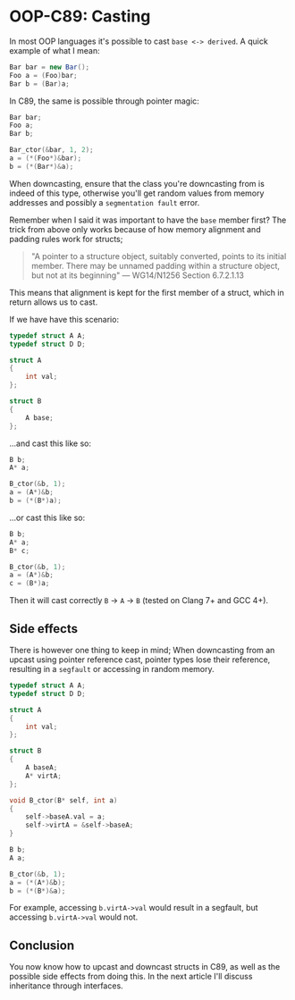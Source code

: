 # OOP-C89: Casting

In most OOP languages it's possible to cast `base <-> derived`. A quick example
of what I mean:

```csharp
Bar bar = new Bar();
Foo a = (Foo)bar;
Bar b = (Bar)a;
```

In C89, the same is possible through pointer magic:

```c
Bar bar;
Foo a;
Bar b;

Bar_ctor(&bar, 1, 2);
a = (*(Foo*)&bar);
b = (*(Bar*)&a);
```

When downcasting, ensure that the class you're downcasting from is indeed of
this type, otherwise you'll get random values from memory addresses and
possibly a `segmentation fault` error.

Remember when I said it was important to have the `base` member first? The
trick from above only works because of how memory alignment and padding rules
work for structs;

> "A pointer to a structure object, suitably converted, points to its initial
> member. There may be unnamed padding within a structure object, but not at
> its beginning" — WG14/N1256 Section 6.7.2.1.13

This means that alignment is kept for the first member of a struct, which in
return allows us to cast.

If we have have this scenario:

```c
typedef struct A A;
typedef struct D D;

struct A
{
    int val;
};

struct B
{
    A base;
};
```

...and cast this like so:

```c
B b;
A* a;

B_ctor(&b, 1);
a = (A*)&b;
b = (*(B*)a);
```

...or cast this like so:

```c
B b;
A* a;
B* c;

B_ctor(&b, 1);
a = (A*)&b;
c = (B*)a;
```

Then it will cast correctly `B` -> `A` -> `B` (tested on Clang 7+ and GCC 4+).

## Side effects

There is however one thing to keep in mind; When downcasting from an upcast
using pointer reference cast, pointer types lose their reference, resulting in
a `segfault` or accessing in random memory.

```c
typedef struct A A;
typedef struct D D;

struct A
{
    int val;
};

struct B
{
    A baseA;
    A* virtA;
};

void B_ctor(B* self, int a)
{
    self->baseA.val = a;
    self->virtA = &self->baseA;
}
```

```c
B b;
A a;

B_ctor(&b, 1);
a = (*(A*)&b);
b = (*(B*)&a);
```

For example, accessing `b.virtA->val` would result in a segfault, but
accessing `b.virtA->val` would not.

## Conclusion

You now know how to upcast and downcast structs in C89, as well as the possible
side effects from doing this. In the next article I'll discuss inheritance
through interfaces.
